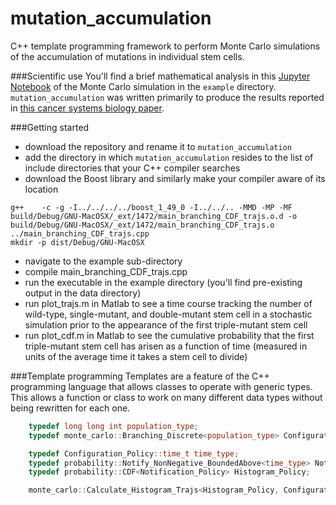 # mutation_accumulation
C++ template programming framework to perform Monte Carlo simulations of the accumulation of mutations in individual stem cells. 

###Scientific use
You'll find a brief mathematical analysis in this [Jupyter Notebook]() of the Monte Carlo simulation in the `example` directory. `mutation_accumulation` was written primarily to produce the results reported in [this cancer systems biology paper](http://journals.plos.org/ploscompbiol/article?id=10.1371/journal.pcbi.1003802). 


###Getting started
* download the repository and rename it to `mutation_accumulation`
* add the directory in which `mutation_accumulation` resides to the list of include directories that your C++ compiler searches
* download the Boost library and similarly make your compiler aware of its location

```unix
g++    -c -g -I../../../../boost_1_49_0 -I../../.. -MMD -MP -MF build/Debug/GNU-MacOSX/_ext/1472/main_branching_CDF_trajs.o.d -o build/Debug/GNU-MacOSX/_ext/1472/main_branching_CDF_trajs.o ../main_branching_CDF_trajs.cpp
mkdir -p dist/Debug/GNU-MacOSX
```

* navigate to the example sub-directory
* compile main_branching_CDF_trajs.cpp
* run the executable in the example directory (you'll find pre-existing output in the data directory)
* run plot_trajs.m in Matlab to see a time course tracking the number of wild-type, single-mutant, and double-mutant stem cell in a stochastic simulation prior to the appearance of the first triple-mutant stem cell
* run plot_cdf.m in Matlab to see the cumulative probability that the first triple-mutant stem cell has arisen as a function of time (measured in units of the average time it takes a stem cell to divide)

###Template programming
Templates are a feature of the C++ programming language that allows classes to operate with generic types. This allows a function or class to work on many different data types without being rewritten for each one. 
```C++
    typedef long long int population_type;
    typedef monte_carlo::Branching_Discrete<population_type> Configuration_Policy;

    typedef Configuration_Policy::time_t time_type;
    typedef probability::Notify_NonNegative_BoundedAbove<time_type> Notification_Policy;
    typedef probability::CDF<Notification_Policy> Histogram_Policy;

    monte_carlo::Calculate_Histogram_Trajs<Histogram_Policy, Configuration_Policy, monte_carlo::Raw_Data_Null,  monte_carlo::Read_NonHomeostasis_Policy>::implement();
```

